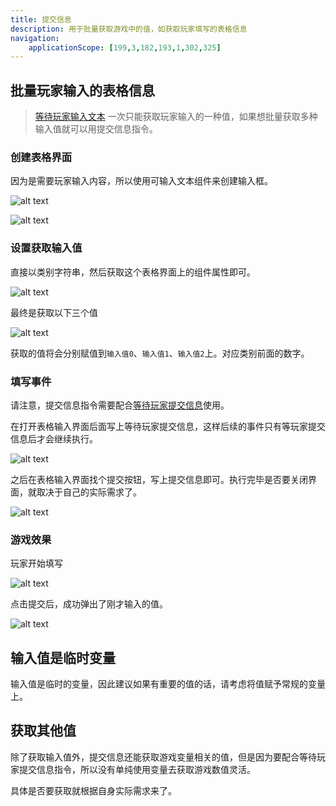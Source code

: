 ```yaml
---
title: 提交信息
description: 用于批量获取游戏中的值，如获取玩家填写的表格信息
navigation:
    applicationScope: [199,3,182,193,1,302,325]
---
```


## 批量玩家输入的表格信息

> [等待玩家输入文本](/zh_hans/commands/news/waitplayerentertext) 一次只能获取玩家输入的一种值，如果想批量获取多种输入值就可以用提交信息指令。

### 创建表格界面

因为是需要玩家输入内容，所以使用可输入文本组件来创建输入框。

![alt text](https://cdn.gcw.wiki.wiki/gcw/image/zh_hans/commands/news/submitinformation/image.png)

![alt text](https://cdn.gcw.wiki.wiki/gcw/image/zh_hans/commands/news/submitinformation/image-1.png)

### 设置获取输入值

直接以类别字符串，然后获取这个表格界面上的组件属性即可。

![alt text](https://cdn.gcw.wiki.wiki/gcw/image/zh_hans/commands/news/submitinformation/image-2.png)

最终是获取以下三个值

![alt text](https://cdn.gcw.wiki.wiki/gcw/image/zh_hans/commands/news/submitinformation/image-3.png)

获取的值将会分别赋值到`输入值0`、`输入值1`、`输入值2`上。对应类别前面的数字。

### 填写事件

请注意，提交信息指令需要配合[等待玩家提交信息](/zh_hans/commands/news/waitingplayerinput)使用。

在打开表格输入界面后面写上等待玩家提交信息，这样后续的事件只有等玩家提交信息后才会继续执行。

![alt text](https://cdn.gcw.wiki.wiki/gcw/image/zh_hans/commands/news/submitinformation/image-4.png)

之后在表格输入界面找个提交按钮，写上提交信息即可。执行完毕是否要关闭界面，就取决于自己的实际需求了。

![alt text](https://cdn.gcw.wiki.wiki/gcw/image/zh_hans/commands/news/submitinformation/image-5.png)

### 游戏效果

玩家开始填写

![alt text](https://cdn.gcw.wiki.wiki/gcw/image/zh_hans/commands/news/submitinformation/image-6.png)

点击提交后，成功弹出了刚才输入的值。

![alt text](https://cdn.gcw.wiki.wiki/gcw/image/zh_hans/commands/news/submitinformation/image-7.png)

## 输入值是临时变量

输入值是临时的变量，因此建议如果有重要的值的话，请考虑将值赋予常规的变量上。

## 获取其他值

除了获取输入值外，提交信息还能获取游戏变量相关的值，但是因为要配合等待玩家提交信息指令，所以没有单纯使用变量去获取游戏数值灵活。

具体是否要获取就根据自身实际需求来了。
